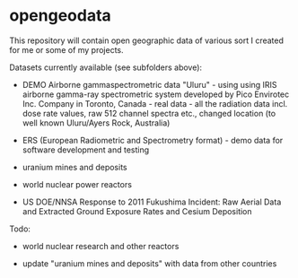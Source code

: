 # opengeodata

This repository will contain open geographic data of various sort I created for me or some of my projects.

Datasets currently available (see subfolders above):

- DEMO Airborne gammaspectrometric data "Uluru" - using using IRIS airborne gamma-ray spectrometric system developed by Pico Envirotec Inc. Company in Toronto, Canada - real data - all the radiation data incl. dose rate values, raw 512 channel spectra etc., changed location (to well known Uluru/Ayers Rock, Australia)

- ERS (European Radiometric and Spectrometry format) - demo data for software development and testing

- uranium mines and deposits

- world nuclear power reactors

- US DOE/NNSA Response to 2011 Fukushima Incident: Raw Aerial Data and Extracted Ground Exposure Rates and Cesium Deposition

Todo:

- world nuclear research and other reactors

- update "uranium mines and deposits" with data from other countries
